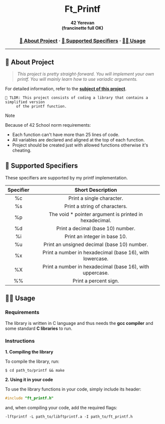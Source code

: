 <a name="readme-top"></a>
<div align="center">

  <!-- Project Name -->
  <h1>Ft_Printf</h1>

  <!-- Short Description -->
  <p align="center">
	  <b>42 Yerevan</b><br>
	  <b>(francinette full OK)</b><br>
  </p>

  <h3>
      <a href="#-about-project">📜 About Project</a>
    <span> · </span>
      <a href="#-supported-specifiers">📑 Supported Specifiers</a>
    <span> · </span>
      <a href="#-usage">👨‍💻 Usage</a>
  </h3>
</div>

---

## 📜 About Project

> _This project is pretty straight-forward. You will implement your own printf. You will mainly learn how to use variadic arguments._

For detailed information, refer to the [**subject of this project**](en.subject.pdf).

	🚀 TLDR: This project consists of coding a library that contains a simplified version 
 		 of the printf function.

> [!NOTE]  
> Because of 42 School norm requirements:
> * Each function can't have more than 25 lines of code.
> * All variables are declared and aligned at the top of each function.
> * Project should be created just with allowed functions otherwise it's cheating.

## 📑 Supported Specifiers

These specifiers are supported by my printf implementation.

| Specifier  | Short Description                                         |
|:----------:|:---------------------------------------------------------:|
| %c         | Print a single character.                                 |
| %s         | Print a string of characters.                             |
| %p         | The void * pointer argument is printed in hexadecimal.    |
| %d         | Print a decimal (base 10) number.                         |
| %i         | Print an integer in base 10.                              |
| %u         | Print an unsigned decimal (base 10) number.               |
| %x         | Print a number in hexadecimal (base 16), with lowercase.  |
| %X         | Print a number in hexadecimal (base 16), with uppercase.  |
| %%         | Print a percent sign.                                     |

## 👨‍💻 Usage
### Requirements

The library is written in C language and thus needs the **gcc compiler** and some standard **C libraries** to run.

### Instructions

**1. Compiling the library**

To compile the library, run:

```shell
$ cd path_to/printf && make
```

**2. Using it in your code**

To use the library functions in your code, simply include its header:

```C
#include "ft_printf.h"
```
and, when compiling your code, add the required flags:

```shell
-lftprintf -L path_to/libftprintf.a -I path_to/ft_printf.h
```
